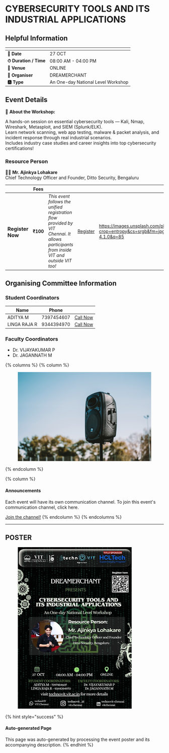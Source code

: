 # CYBERSECURITY TOOLS AND ITS INDUSTRIAL APPLICATIONS

## Helpful Information

<table data-view="cards"><thead><tr><th></th><th></th></tr></thead><tbody><tr><td><strong>📅 Date</strong></td><td>27 OCT</td></tr><tr><td><strong>⏱ Duration / Time</strong></td><td>08:00 AM - 04:00 PM</td></tr><tr><td><strong>📍 Venue</strong></td><td>ONLINE</td></tr><tr><td><strong>👤 Organiser</strong></td><td>DREAMERCHANT</td></tr><tr><td><strong>🅰️ Type</strong></td><td>An One-day National Level Workshop</td></tr></tbody></table>

## Event Details

🚀 **About the Workshop:**

A hands-on session on essential cybersecurity tools — Kali, Nmap, Wireshark, Metasploit, and SIEM (Splunk/ELK).\
Learn network scanning, web app testing, malware & packet analysis, and incident response through real industrial scenarios.\
Includes industry case studies and career insights into top cybersecurity certifications!

### Resource Person

👨‍💼 **Mr. Ajinkya Lohakare**\
Chief Technology Officer and Founder, Ditto Security, Bengaluru

<table data-card-size="large" data-view="cards" data-full-width="false"><thead><tr><th></th><th>Fees</th><th></th><th></th><th data-hidden data-card-cover data-type="image">Cover image</th></tr></thead><tbody><tr><td><h3>Register Now</h3></td><td><strong>₹100</strong></td><td><em>This event follows the unified registration flow provided by VIT Chennai. It allows participants from inside VIT and outside VIT too!</em></td><td><a href="https://chennaievents.vit.ac.in/technovit/" class="button primary" data-icon="rocket-launch">Register</a></td><td><a href="https://images.unsplash.com/photo-1607000975574-0b425df6975a?crop=entropy&#x26;cs=srgb&#x26;fm=jpg&#x26;ixid=M3wxOTcwMjR8MHwxfHNlYXJjaHwxfHxnbyUyMGZvciUyMGl0fGVufDB8fHx8MTc2MTMwMTA2N3ww&#x26;ixlib=rb-4.1.0&#x26;q=85">https://images.unsplash.com/photo-1607000975574-0b425df6975a?crop=entropy&#x26;cs=srgb&#x26;fm=jpg&#x26;ixid=M3wxOTcwMjR8MHwxfHNlYXJjaHwxfHxnbyUyMGZvciUyMGl0fGVufDB8fHx8MTc2MTMwMTA2N3ww&#x26;ixlib=rb-4.1.0&#x26;q=85</a></td></tr></tbody></table>

## Organising Committee Information

### Student Coordinators

<table data-card-size="large" data-view="cards"><thead><tr><th>Name</th><th data-type="number">Phone</th><th></th></tr></thead><tbody><tr><td>ADITYA M</td><td>7397454607</td><td><a href="tel:7397454607" class="button secondary">Call Now</a></td></tr><tr><td>LINGA RAJA R</td><td>9344394970</td><td><a href="tel:9344394970" class="button secondary">Call Now</a></td></tr></tbody></table>

### Faculty Coordinators

* Dr. VIJAYAKUMAR P
* Dr. JAGANNATH M

{% columns %}
{% column %}
<figure><img src="../../.gitbook/assets/photo 1650897877751 4446f52a0cb3 (1)" alt=""><figcaption></figcaption></figure>
{% endcolumn %}

{% column %}
#### Announcements

Each event will have its own communication channel. To join this event's communication channel, click here.

<a href="https://chennaievents.vit.ac.in/technovit/" class="button primary" data-icon="bullhorn">Join the channel!</a>
{% endcolumn %}
{% endcolumns %}

***

## POSTER

<figure><img src="../../.gitbook/assets/image (2) (1) (1) (1) (1).png" alt=""><figcaption></figcaption></figure>

{% hint style="success" %}
#### Auto-generated Page

This page was auto-generated by processing the event poster and its accompanying description.
{% endhint %}
